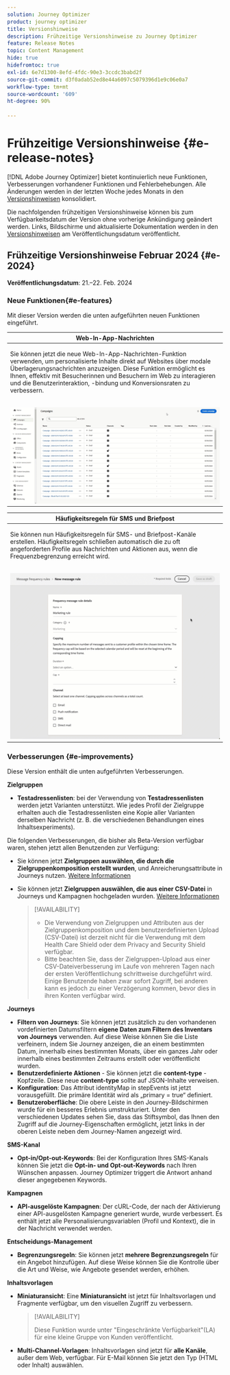 ```yaml
---
solution: Journey Optimizer
product: journey optimizer
title: Versionshinweise
description: Frühzeitige Versionshinweise zu Journey Optimizer
feature: Release Notes
topic: Content Management
hide: true
hidefromtoc: true
exl-id: 6e7d1300-8efd-4fdc-90e3-3ccdc3babd2f
source-git-commit: d3f0adab52ed8e44a6097c5079396d1e9c06e0a7
workflow-type: tm+mt
source-wordcount: '609'
ht-degree: 90%

---
```


# Frühzeitige Versionshinweise {#e-release-notes}

[!DNL Adobe Journey Optimizer] bietet kontinuierlich neue Funktionen, Verbesserungen vorhandener Funktionen und Fehlerbehebungen. Alle Änderungen werden in der letzten Woche jedes Monats in den [Versionshinweisen](release-notes.md) konsolidiert.

Die nachfolgenden frühzeitigen Versionshinweise können bis zum Verfügbarkeitsdatum der Version ohne vorherige Ankündigung geändert werden. Links, Bildschirme und aktualisierte Dokumentation werden in den [Versionshinweisen](release-notes.md) am Veröffentlichungsdatum veröffentlicht.

## Frühzeitige Versionshinweise Februar 2024 {#e-2024}

**Veröffentlichungsdatum**: 21.–22. Feb. 2024

### Neue Funktionen{#e-features}

Mit dieser Version werden die unten aufgeführten neuen Funktionen eingeführt.


<table>
<thead>
<tr>
<th><strong>Web-In-App-Nachrichten</strong><br/></th>
</tr>
</thead>
<tbody>
<tr>
<td>
<p>Sie können jetzt die neue Web-In-App-Nachrichten-Funktion verwenden, um personalisierte Inhalte direkt auf Websites über modale Überlagerungsnachrichten anzuzeigen. Diese Funktion ermöglicht es Ihnen, effektiv mit Besucherinnen und Besuchern im Web zu interagieren und die Benutzerinteraktion, -bindung und Konversionsraten zu verbessern.<br/><br/></p>
<img src="assets/do-not-localize/web_inapp.gif">
</tr>
</tbody>
</table>


<table>
<thead>
<tr>
<th><strong>Häufigkeitsregeln für SMS und Briefpost</strong><br/></th>
</tr>
</thead>
<tbody>
<tr>
<td>
<p>Sie können nun Häufigkeitsregeln für SMS- und Briefpost-Kanäle erstellen. Häufigkeitsregeln schließen automatisch die zu oft angeforderten Profile aus Nachrichten und Aktionen aus, wenn die Frequenzbegrenzung erreicht wird. <br/><br/></p>
<img src="assets/do-not-localize/sms-dm-rules.gif">
</tr>
</tbody>
</table>

### Verbesserungen {#e-improvements}

Diese Version enthält die unten aufgeführten Verbesserungen.

**Zielgruppen**

* **Testadressenlisten**: bei der Verwendung von **Testadressenlisten** werden jetzt Varianten unterstützt. Wie jedes Profil der Zielgruppe erhalten auch die Testadressenlisten eine Kopie aller Varianten derselben Nachricht (z. B. die verschiedenen Behandlungen eines Inhaltsexperiments).

Die folgenden Verbesserungen, die bisher als Beta-Version verfügbar waren, stehen jetzt allen Benutzenden zur Verfügung:

* Sie können jetzt **Zielgruppen auswählen, die durch die Zielgruppenkomposition erstellt wurden**, und Anreicherungsattribute in Journeys nutzen. [Weitere Informationen](../building-journeys/read-audience.md)

* Sie können jetzt **Zielgruppen auswählen, die aus einer CSV-Datei** in Journeys und Kampagnen hochgeladen wurden. [Weitere Informationen](../audience/about-audiences.md#segments-in-journey-optimizer)

  >[!AVAILABILITY]
  >
  >* Die Verwendung von Zielgruppen und Attributen aus der Zielgruppenkomposition und dem benutzerdefinierten Upload (CSV-Datei) ist derzeit nicht für die Verwendung mit dem Health Care Shield oder dem Privacy and Security Shield verfügbar.
  >* Bitte beachten Sie, dass der Zielgruppen-Upload aus einer CSV-Dateiverbesserung im Laufe von mehreren Tagen nach der ersten Veröffentlichung schrittweise durchgeführt wird. Einige Benutzende haben zwar sofort Zugriff, bei anderen kann es jedoch zu einer Verzögerung kommen, bevor dies in ihren Konten verfügbar wird.

**Journeys**

* **Filtern von Journeys**: Sie können jetzt zusätzlich zu den vorhandenen vordefinierten Datumsfiltern **eigene Daten zum Filtern des Inventars von Journeys** verwenden. Auf diese Weise können Sie die Liste verfeinern, indem Sie Journey anzeigen, die an einem bestimmten Datum, innerhalb eines bestimmten Monats, über ein ganzes Jahr oder innerhalb eines bestimmten Zeitraums erstellt oder veröffentlicht wurden.
* **Benutzerdefinierte Aktionen** - Sie können jetzt die **content-type** -Kopfzeile. Diese neue **content-type** sollte auf JSON-Inhalte verweisen.
* **Konfiguration**: Das Attribut identityMap in stepEvents ist jetzt vorausgefüllt. Die primäre Identität wird als „primary = true“ definiert.
* **Benutzeroberfläche**: Die obere Leiste in den Journey-Bildschirmen wurde für ein besseres Erlebnis umstrukturiert. Unter den verschiedenen Updates sehen Sie, dass das Stiftsymbol, das Ihnen den Zugriff auf die Journey-Eigenschaften ermöglicht, jetzt links in der oberen Leiste neben dem Journey-Namen angezeigt wird.

**SMS-Kanal**

* **Opt-in/Opt-out-Keywords**: Bei der Konfiguration Ihres SMS-Kanals können Sie jetzt die **Opt-in- und Opt-out-Keywords** nach Ihren Wünschen anpassen. Journey Optimizer triggert die Antwort anhand dieser angegebenen Keywords.

**Kampagnen**

* **API-ausgelöste Kampagnen**: Der cURL-Code, der nach der Aktivierung einer API-ausgelösten Kampagne generiert wurde, wurde verbessert. Es enthält jetzt alle Personalisierungsvariablen (Profil und Kontext), die in der Nachricht verwendet werden.

**Entscheidungs-Management**

* **Begrenzungsregeln**: Sie können jetzt **mehrere Begrenzungsregeln** für ein Angebot hinzufügen. Auf diese Weise können Sie die Kontrolle über die Art und Weise, wie Angebote gesendet werden, erhöhen.

**Inhaltsvorlagen**

* **Miniaturansicht**: Eine **Miniaturansicht** ist jetzt für Inhaltsvorlagen und Fragmente verfügbar, um den visuellen Zugriff zu verbessern.

  >[!AVAILABILITY]
  >
  >Diese Funktion wurde unter &quot;Eingeschränkte Verfügbarkeit&quot;(LA) für eine kleine Gruppe von Kunden veröffentlicht.

* **Multi-Channel-Vorlagen**: Inhaltsvorlagen sind jetzt für **alle Kanäle**, außer dem Web, verfügbar. Für E-Mail können Sie jetzt den Typ (HTML oder Inhalt) auswählen.

